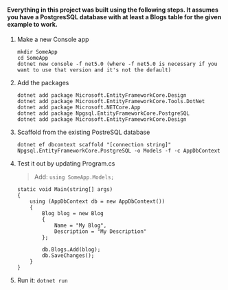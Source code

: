 #### Everything in this project was built using the following steps. It assumes you have a PostgresSQL database with at least a Blogs table for the given example to work.

1. Make a new Console app
	```
	mkdir SomeApp
	cd SomeApp
	dotnet new console -f net5.0 (where -f net5.0 is necessary if you want to use that version and it's not the default)
	```
	
2. Add the packages

	```
	dotnet add package Microsoft.EntityFrameworkCore.Design
 	dotnet add package Microsoft.EntityFrameworkCore.Tools.DotNet
 	dotnet add package Microsoft.NETCore.App
	dotnet add package Npgsql.EntityFrameworkCore.PostgreSQL
	dotnet add package Microsoft.EntityFrameworkCore.Design
	```

3. Scaffold from the existing PostreSQL database
	```
	dotnet ef dbcontext scaffold "[connection string]" Npgsql.EntityFrameworkCore.PostgreSQL -o Models -f -c AppDbContext
	```

4. Test it out by updating Program.cs
	> Add: `using SomeApp.Models;`

	```
	static void Main(string[] args)
	{
		using (AppDbContext db = new AppDbContext())
		{
			Blog blog = new Blog
			{
				Name = "My Blog",
				Description = "My Description"
			};

			db.Blogs.Add(blog);
			db.SaveChanges();
		}
	}
	```

5. Run it: `dotnet run`
